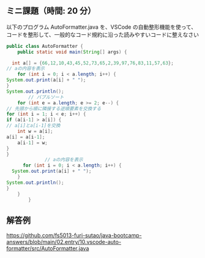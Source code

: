 ## ミニ課題（時間: 20 分）

以下のプログラム AutoFormatter.java を、VSCode の自動整形機能を使って、コードを整形して、一般的なコード規約に沿った読みやすいコードに整えなさい

```java title=src/AutoFormatter.java
public class AutoFormatter {
    public static void main(String[] args) {

  int a[] = {66,12,10,43,45,52,73,65,2,39,97,76,83,11,57,63};
// aの内容を表示
    for (int i = 0; i < a.length; i++) {
System.out.print(a[i] + " ");
}
System.out.println();
        // バブルソート
    for (int e = a.length; e >= 2; e--) {
// 先頭から順に隣接する逆順要素を交換する
for (int i = 1; i < e; i++) {
if (a[i-1] > a[i]) {
// a[i]とa[i-1]を交換
    int w = a[i];
a[i] = a[i-1];
    a[i-1] = w;
}
}
              // aの内容を表示
      for (int i = 0; i < a.length; i++) {
  System.out.print(a[i] + " ");
    }
System.out.println();
}
    }
        }
```

## 解答例

https://github.com/fs5013-furi-sutao/java-bootcamp-answers/blob/main/02.entry/10.vscode-auto-formatter/src/AutoFormatter.java
